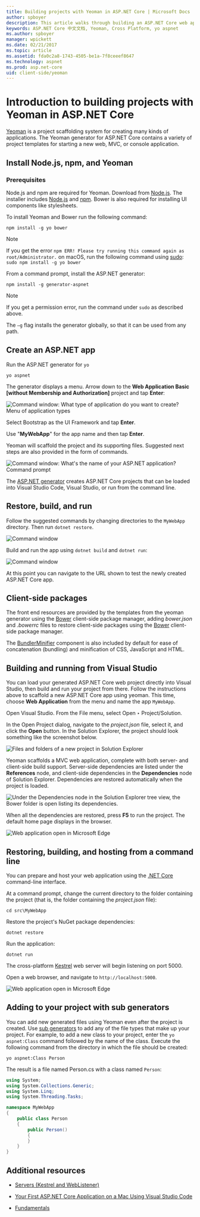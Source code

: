 ```yaml
---
title: Building projects with Yeoman in ASP.NET Core | Microsoft Docs
author: spboyer
description: This article walks through building an ASP.NET Core web application using the Yeoman generator on macOS.
keywords: ASP.NET Core 中文文档, Yeoman, Cross Platform, yo aspnet
ms.author: spboyer
manager: wpickett
ms.date: 02/21/2017
ms.topic: article
ms.assetid: fda0c2a8-1743-4505-be1a-7f8ceeef8647
ms.technology: aspnet
ms.prod: asp.net-core
uid: client-side/yeoman
---
```

# Introduction to building projects with Yeoman in ASP.NET Core

[Yeoman](http://yeoman.io/) is a project scaffolding system for creating many kinds of applications. The Yeoman generator for ASP.NET Core contains a variety of project templates for starting a new web, MVC, or console application.

## Install Node.js, npm, and Yeoman

### Prerequisites

Node.js and npm are required for Yeoman. Download from [Node.js](https://nodejs.org/en/). The installer includes [Node.js](https://nodejs.org/en/) and [npm](https://www.npmjs.com/). Bower is also required for installing UI components like stylesheets.

To install Yeoman and Bower run the following command:

```console
npm install -g yo bower
```

>[!Note]
>If you get the error `npm ERR! Please try running this command again as root/Administrator.` on macOS, run the following command using [sudo](https://developer.apple.com/library/mac/documentation/Darwin/Reference/ManPages/man8/sudo.8.html): `sudo npm install -g yo bower`

From a command prompt, install the ASP.NET generator:

```console
npm install -g generator-aspnet
```

> [!NOTE]
> If you get a permission error, run the command under `sudo` as described above.

The `–g` flag installs the generator globally, so that it can be used from any path.

## Create an ASP.NET app

Run the ASP.NET generator for `yo`

```console
yo aspnet
```

The generator displays a menu. Arrow down to the **Web Application Basic [without Membership and Authorization]** project and tap **Enter**:

![Command window: What type of application do you want to create? Menu of application types](yeoman/_static/yeoman-yo-aspnet.png)

Select Bootstrap as the UI Framework and tap **Enter**.

Use "**MyWebApp**" for the app name and then tap **Enter**.

Yeoman will scaffold the project and its supporting files. Suggested next steps are also provided in the form of commands.

![Command window: What's the name of your ASP.NET application? Command prompt](yeoman/_static/yeoman-yo-aspnet-created.png)

The [ASP.NET generator](https://www.npmjs.com/package/generator-aspnet) creates ASP.NET Core projects that can be loaded into Visual Studio Code, Visual Studio, or run from the command line.

## Restore, build, and run

Follow the suggested commands by changing directories to the `MyWebApp` directory. Then run `dotnet restore`.

![Command window](yeoman/_static/dotnet-restore.png)

Build and run the app using `dotnet build` and `dotnet run`:

![Command window](yeoman/_static/dotnet-build-run.png)

At this point you can navigate to the URL shown to test the newly created ASP.NET Core app.

## Client-side packages

The front end resources are provided by the templates from the yeoman generator using the [Bower](bower.md) client-side package manager, adding *bower.json* and *.bowerrc* files to restore client-side packages using the [Bower](bower.md) client-side package manager.

The [BundlerMinifier](https://github.com/madskristensen/BundlerMinifier/wiki) component is also included by default for ease of concatenation (bundling) and minification of CSS, JavaScript and HTML.

## Building and running from Visual Studio

You can load your generated ASP.NET Core web project directly into Visual Studio, then build and run your project from there. Follow the instructions above to scaffold a new ASP.NET Core app using yeoman. This time, choose **Web Application** from the menu and name the app `MyWebApp`.

Open Visual Studio. From the File menu, select Open ‣ Project/Solution.

In the Open Project dialog, navigate to the *project.json* file, select it, and click the **Open** button. In the Solution Explorer, the project should look something like the screenshot below.

![Files and folders of a new project in Solution Explorer](yeoman/_static/yeoman-solution.png)

Yeoman scaffolds a MVC web application, complete with both server- and client-side build support. Server-side dependencies are listed under the **References** node, and client-side dependencies in the **Dependencies** node of Solution Explorer. Dependencies are restored automatically when the project is loaded.

![Under the Dependencies node in the Solution Explorer tree view, the Bower folder is open listing its dependencies.](yeoman/_static/yeoman-loading-dependencies.png)

When all the dependencies are restored, press **F5** to run the project. The default home page displays in the browser.

![Web application open in Microsoft Edge](yeoman/_static/yeoman-home-page.png)

## Restoring, building, and hosting from a command line

You can prepare and host your web application using the [.NET Core](https://microsoft.com/net/core) command-line interface.

At a command prompt, change the current directory to the folder containing the project (that is, the folder containing the *project.json* file):

```console
cd src\MyWebApp
```

Restore the project's NuGet package dependencies:

```console
dotnet restore
```

Run the application:

```console
dotnet run
```

The cross-platform [Kestrel](../fundamentals/servers/kestrel.md) web server will begin listening on port 5000.

Open a web browser, and navigate to `http://localhost:5000`.

![Web application open in Microsoft Edge](yeoman/_static/yeoman-home-page_5000.png)

## Adding to your project with sub generators

You can add new generated files using Yeoman even after the project is created. Use [sub generators](https://www.github.com/omnisharp/generator-aspnet#sub-generators) to add any of the file types that make up your project. For example, to add a new class to your project, enter the `yo aspnet:Class` command followed by the name of the class. Execute the following command from the directory in which the file should be created:

```console
yo aspnet:Class Person
```

The result is a file named Person.cs with a class named `Person`:

```csharp
using System;
using System.Collections.Generic;
using System.Linq;
using System.Threading.Tasks;

namespace MyWebApp
{
    public class Person
    {
        public Person()
        {
        }
    }
}
```

## Additional resources

* [Servers (Kestrel and WebListener)](../fundamentals/servers/index.md)

* [Your First ASP.NET Core Application on a Mac Using Visual Studio Code](../tutorials/your-first-mac-aspnet.md)

* [Fundamentals](../fundamentals/index.md)
